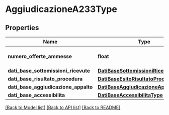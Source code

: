 # AggiudicazioneA233Type

## Properties
Name | Type | Description | Notes
------------ | ------------- | ------------- | -------------
**numero_offerte_ammesse** | **float** | numero di offerte ammesse | 
**dati_base_sottomissioni_ricevute** | [**DatiBaseSottomissioniRicevuteType**](DatiBaseSottomissioniRicevuteType.md) |  | [optional] 
**dati_base_risultato_procedura** | [**DatiBaseEsitoRisultatoProceduraType**](DatiBaseEsitoRisultatoProceduraType.md) |  | [optional] 
**dati_base_aggiudicazione_appalto** | [**DatiBaseAggiudicazioneAppaltoType**](DatiBaseAggiudicazioneAppaltoType.md) |  | [optional] 
**dati_base_accessibilita** | [**DatiBaseAccessibilitaType**](DatiBaseAccessibilitaType.md) |  | [optional] 

[[Back to Model list]](../README.md#documentation-for-models) [[Back to API list]](../README.md#documentation-for-api-endpoints) [[Back to README]](../README.md)

